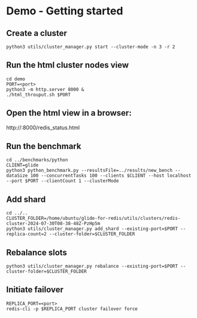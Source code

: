 # Demo - Getting started

## Create a cluster
```
python3 utils/cluster_manager.py start --cluster-mode -n 3 -r 2
```

## Run the html cluster nodes view
```
cd demo
PORT=<port>
python3 -m http.server 8000 &
./html_throuput.sh $PORT
```

## Open the html view in a browser: 
http://<host>:8000/redis_status.html 

## Run the benchmark
```
cd ../benchmarks/python
CLIENT=glide
python3 python_benchmark.py --resultsFile=../results/new_bench --dataSize 100 --concurrentTasks 100 --clients $CLIENT --host localhost --port $PORT --clientCount 1 --clusterMode
```

## Add shard
```
cd ../..
CLUSTER_FOLDER=/home/ubuntu/glide-for-redis/utils/clusters/redis-cluster-2024-07-30T08-38-48Z-PzHp5m
python3 utils/cluster_manager.py add_shard --existing-port=$PORT --replica-count=2 --cluster-folder=$CLUSTER_FOLDER
```

## Rebalance slots
```
python3 utils/cluster_manager.py rebalance --existing-port=$PORT --cluster-folder=$CLUSTER_FOLDER
```

## Initiate failover
```
REPLICA_PORT=<port>
redis-cli -p $REPLICA_PORT cluster failover force
```
